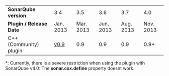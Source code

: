 <br>
<br>
<table>
<tr>
<td><b>SonarQube version</b></td>
<td>3.4</td>	
<td>3.5</td>
<td>3.6</td>
<td>3.7</td>
<td>4.0</td>
</tr>

<tr>
<td><b>Plugin / Release Date</b></td>
<td>Jan. 2013</td>
<td>Mar. 2013</td>
<TD>Jun. 2013</td>
<td>Aug. 2013</td>
<td>Nov. 2013</td>
</tr>

<tr>
<td>C++ (Community) plugin</td>
<td><a href="https://github.com/wenns/sonar-cxx/releases/tag/cxx-0.9">v0.9</a></td>	
<td>0.9</td>	
<td>0.9</td>	
<td>0.9</td>	
<td>0.9*</td>
</tr>


</table>

\*: Currently, there is a severe restriction when using the plugin with SonarQube v4.0: The **sonar.cxx.define** property doesnt work.